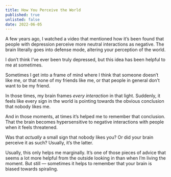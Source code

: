 ```yaml
---
title: How You Perceive the World
published: true
unlisted: false
date: 2022-06-05
---
```


A few years ago, I watched a video that mentioned how it’s been found that people with depression perceive more neutral interactions as negative. The brain literally goes into defense mode, altering your perception of the world.

I don’t think I’ve ever been truly depressed, but this idea has been helpful to me at sometimes.

Sometimes I get into a frame of mind where I think that someone doesn’t like me, or that none of my friends like me, or that people in general don’t want to be my friend.

In those times, my brain frames _every interaction_ in that light. Suddenly, it feels like every sign in the world is pointing towards the obvious conclusion that nobody likes me.

And in those moments, at times it’s helped me to remember that conclusion. That the brain becomes hypersensitive to negative interactions with people when it feels threatened.

Was that _actually_ a small sign that nobody likes you? Or did your brain perceive it as such? Usually, it’s the latter.

Usually, this only helps me marginally. It’s one of those pieces of advice that seems a lot more helpful from the outside looking in than when I’m living the moment. But still — sometimes it helps to remember that your brain is biased towards spiraling.
